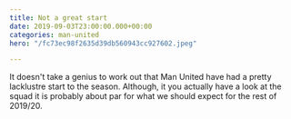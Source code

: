 ```yaml
---
title: Not a great start
date: 2019-09-03T23:00:00.000+00:00
categories: man-united
hero: "/fc73ec98f2635d39db560943cc927602.jpeg"

---
```

It doesn't take a genius to work out that Man United have had a pretty lacklustre start to the season. Although, it you actually have a look at the squad it is probably about par for what we should expect for the rest of 2019/20.